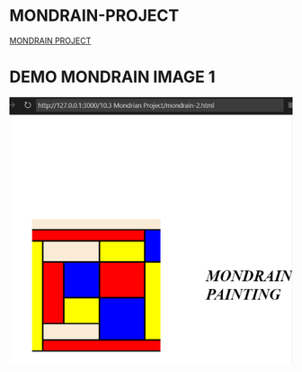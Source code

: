 # MONDRAIN-PROJECT

<a href="https://www.bradyharanblog.com/blog/mondrian-art-puzzle">MONDRAIN PROJECT</a>

<h1><b>DEMO MONDRAIN IMAGE 1<b></h1>

<img src="mondrain.png" alt="mondrain-image">

